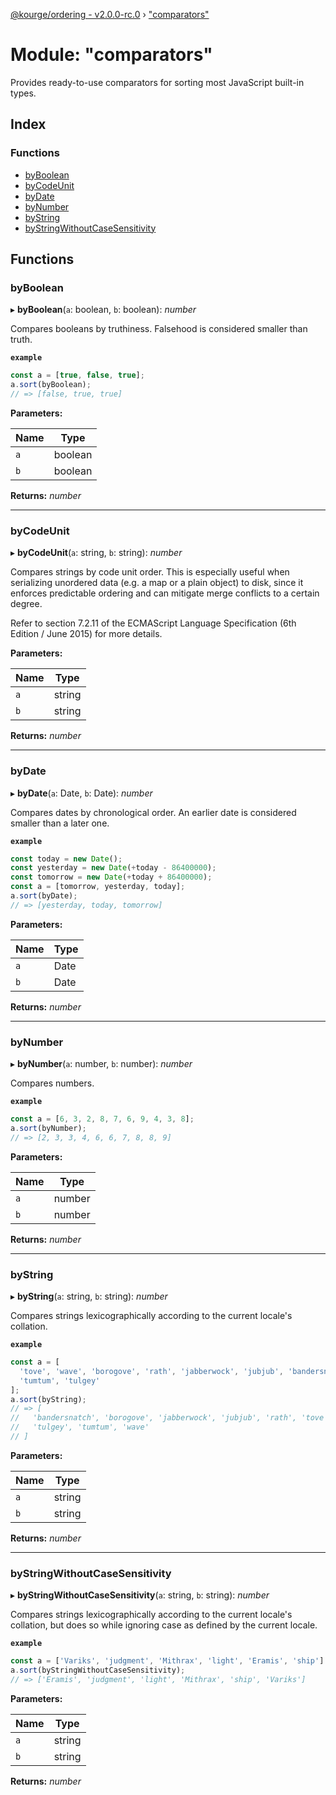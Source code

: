 [@kourge/ordering - v2.0.0-rc.0](../README.md) › ["comparators"](_comparators_.md)

# Module: "comparators"

Provides ready-to-use comparators for sorting most JavaScript built-in types.

## Index

### Functions

* [byBoolean](_comparators_.md#byboolean)
* [byCodeUnit](_comparators_.md#bycodeunit)
* [byDate](_comparators_.md#bydate)
* [byNumber](_comparators_.md#bynumber)
* [byString](_comparators_.md#bystring)
* [byStringWithoutCaseSensitivity](_comparators_.md#bystringwithoutcasesensitivity)

## Functions

###  byBoolean

▸ **byBoolean**(`a`: boolean, `b`: boolean): *number*

Compares booleans by truthiness. Falsehood is considered smaller than truth.

**`example`** 
```ts
const a = [true, false, true];
a.sort(byBoolean);
// => [false, true, true]
```

**Parameters:**

Name | Type |
------ | ------ |
`a` | boolean |
`b` | boolean |

**Returns:** *number*

___

###  byCodeUnit

▸ **byCodeUnit**(`a`: string, `b`: string): *number*

Compares strings by code unit order. This is especially useful when
serializing unordered data (e.g. a map or a plain object) to disk, since it
enforces predictable ordering and can mitigate merge conflicts to a certain
degree.

Refer to section 7.2.11 of the ECMAScript Language Specification (6th Edition
/ June 2015) for more details.

**Parameters:**

Name | Type |
------ | ------ |
`a` | string |
`b` | string |

**Returns:** *number*

___

###  byDate

▸ **byDate**(`a`: Date, `b`: Date): *number*

Compares dates by chronological order. An earlier date is considered smaller
than a later one.

**`example`** 
```ts
const today = new Date();
const yesterday = new Date(+today - 86400000);
const tomorrow = new Date(+today + 86400000);
const a = [tomorrow, yesterday, today];
a.sort(byDate);
// => [yesterday, today, tomorrow]
```

**Parameters:**

Name | Type |
------ | ------ |
`a` | Date |
`b` | Date |

**Returns:** *number*

___

###  byNumber

▸ **byNumber**(`a`: number, `b`: number): *number*

Compares numbers.

**`example`** 
```ts
const a = [6, 3, 2, 8, 7, 6, 9, 4, 3, 8];
a.sort(byNumber);
// => [2, 3, 3, 4, 6, 6, 7, 8, 8, 9]
```

**Parameters:**

Name | Type |
------ | ------ |
`a` | number |
`b` | number |

**Returns:** *number*

___

###  byString

▸ **byString**(`a`: string, `b`: string): *number*

Compares strings lexicographically according to the current locale's
collation.

**`example`** 
```ts
const a = [
  'tove', 'wave', 'borogove', 'rath', 'jabberwock', 'jubjub', 'bandersnatch',
  'tumtum', 'tulgey'
];
a.sort(byString);
// => [
//   'bandersnatch', 'borogove', 'jabberwock', 'jubjub', 'rath', 'tove',
//   'tulgey', 'tumtum', 'wave'
// ]
```

**Parameters:**

Name | Type |
------ | ------ |
`a` | string |
`b` | string |

**Returns:** *number*

___

###  byStringWithoutCaseSensitivity

▸ **byStringWithoutCaseSensitivity**(`a`: string, `b`: string): *number*

Compares strings lexicographically according to the current locale's
collation, but does so while ignoring case as defined by the current locale.

**`example`** 
```ts
const a = ['Variks', 'judgment', 'Mithrax', 'light', 'Eramis', 'ship']
a.sort(byStringWithoutCaseSensitivity);
// => ['Eramis', 'judgment', 'light', 'Mithrax', 'ship', 'Variks']
```

**Parameters:**

Name | Type |
------ | ------ |
`a` | string |
`b` | string |

**Returns:** *number*
